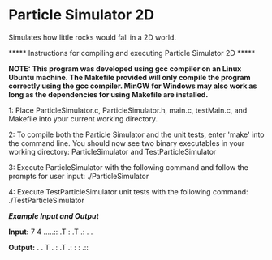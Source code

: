 # Particle Simulator 2D

Simulates how little rocks would fall in a 2D world. 

***** Instructions for compiling and executing Particle Simulator 2D *****

**NOTE: This program was developed using gcc compiler on an Linux Ubuntu machine. The Makefile provided will only compile the program correctly using the gcc compiler. MinGW for Windows may also work as long as the dependencies for using Makefile are installed.**

1: Place ParticleSimulator.c, ParticleSimulator.h, main.c, testMain.c, and Makefile into your current working directory.

2: To compile both the Particle Simulator and the unit tests, enter 'make' into the command line. You should now see two binary executables in your working directory: ParticleSimulator and TestParticleSimulator

3: Execute ParticleSimulator with the following command and follow the prompts for user input: ./ParticleSimulator 

4: Execute TestParticleSimulator unit tests with the following command: ./TestParticleSimulator

**_Example Input and Output_**

**Input:**
7 4
.....::
.T    :
  .T .:
  .   .
  
**Output:**
 .    .
 T .  :
  .T .:
: : .::
